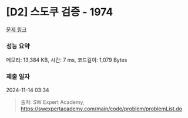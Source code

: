 # [D2] 스도쿠 검증 - 1974 

[문제 링크](https://swexpertacademy.com/main/code/problem/problemDetail.do?contestProbId=AV5Psz16AYEDFAUq) 

### 성능 요약

메모리: 13,384 KB, 시간: 7 ms, 코드길이: 1,079 Bytes

### 제출 일자

2024-11-14 03:34



> 출처: SW Expert Academy, https://swexpertacademy.com/main/code/problem/problemList.do